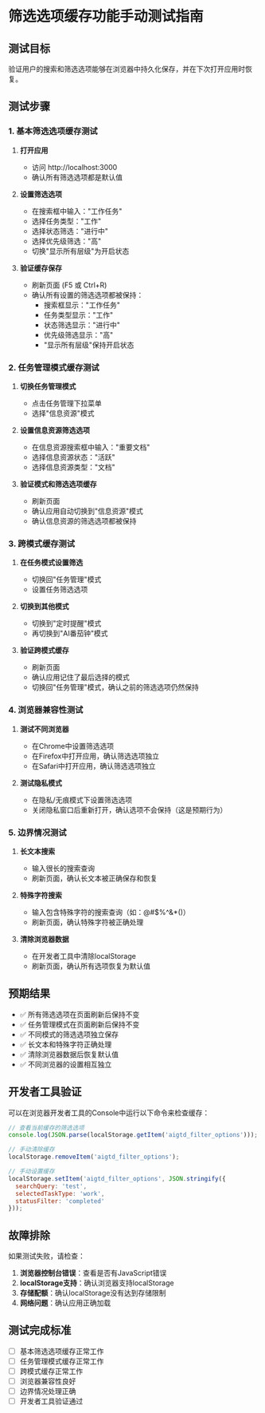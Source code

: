 # 筛选选项缓存功能手动测试指南

## 测试目标
验证用户的搜索和筛选选项能够在浏览器中持久化保存，并在下次打开应用时恢复。

## 测试步骤

### 1. 基本筛选选项缓存测试

1. **打开应用**
   - 访问 http://localhost:3000
   - 确认所有筛选选项都是默认值

2. **设置筛选选项**
   - 在搜索框中输入："工作任务"
   - 选择任务类型："工作"
   - 选择状态筛选："进行中"
   - 选择优先级筛选："高"
   - 切换"显示所有层级"为开启状态

3. **验证缓存保存**
   - 刷新页面 (F5 或 Ctrl+R)
   - 确认所有设置的筛选选项都被保持：
     - 搜索框显示："工作任务"
     - 任务类型显示："工作"
     - 状态筛选显示："进行中"
     - 优先级筛选显示："高"
     - "显示所有层级"保持开启状态

### 2. 任务管理模式缓存测试

1. **切换任务管理模式**
   - 点击任务管理下拉菜单
   - 选择"信息资源"模式

2. **设置信息资源筛选选项**
   - 在信息资源搜索框中输入："重要文档"
   - 选择信息资源状态："活跃"
   - 选择信息资源类型："文档"

3. **验证模式和筛选选项缓存**
   - 刷新页面
   - 确认应用自动切换到"信息资源"模式
   - 确认信息资源的筛选选项都被保持

### 3. 跨模式缓存测试

1. **在任务模式设置筛选**
   - 切换回"任务管理"模式
   - 设置任务筛选选项

2. **切换到其他模式**
   - 切换到"定时提醒"模式
   - 再切换到"AI番茄钟"模式

3. **验证跨模式缓存**
   - 刷新页面
   - 确认应用记住了最后选择的模式
   - 切换回"任务管理"模式，确认之前的筛选选项仍然保持

### 4. 浏览器兼容性测试

1. **测试不同浏览器**
   - 在Chrome中设置筛选选项
   - 在Firefox中打开应用，确认筛选选项独立
   - 在Safari中打开应用，确认筛选选项独立

2. **测试隐私模式**
   - 在隐私/无痕模式下设置筛选选项
   - 关闭隐私窗口后重新打开，确认选项不会保持（这是预期行为）

### 5. 边界情况测试

1. **长文本搜索**
   - 输入很长的搜索查询
   - 刷新页面，确认长文本被正确保存和恢复

2. **特殊字符搜索**
   - 输入包含特殊字符的搜索查询（如：@#$%^&*()）
   - 刷新页面，确认特殊字符被正确处理

3. **清除浏览器数据**
   - 在开发者工具中清除localStorage
   - 刷新页面，确认所有选项恢复为默认值

## 预期结果

- ✅ 所有筛选选项在页面刷新后保持不变
- ✅ 任务管理模式在页面刷新后保持不变
- ✅ 不同模式的筛选选项独立保存
- ✅ 长文本和特殊字符正确处理
- ✅ 清除浏览器数据后恢复默认值
- ✅ 不同浏览器的设置相互独立

## 开发者工具验证

可以在浏览器开发者工具的Console中运行以下命令来检查缓存：

```javascript
// 查看当前缓存的筛选选项
console.log(JSON.parse(localStorage.getItem('aigtd_filter_options')));

// 手动清除缓存
localStorage.removeItem('aigtd_filter_options');

// 手动设置缓存
localStorage.setItem('aigtd_filter_options', JSON.stringify({
  searchQuery: 'test',
  selectedTaskType: 'work',
  statusFilter: 'completed'
}));
```

## 故障排除

如果测试失败，请检查：

1. **浏览器控制台错误**：查看是否有JavaScript错误
2. **localStorage支持**：确认浏览器支持localStorage
3. **存储配额**：确认localStorage没有达到存储限制
4. **网络问题**：确认应用正确加载

## 测试完成标准

- [ ] 基本筛选选项缓存正常工作
- [ ] 任务管理模式缓存正常工作
- [ ] 跨模式缓存正常工作
- [ ] 浏览器兼容性良好
- [ ] 边界情况处理正确
- [ ] 开发者工具验证通过
